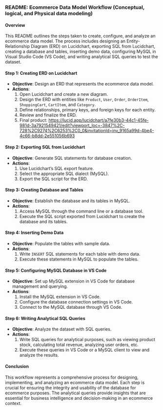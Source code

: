 ### README: Ecommerce Data Model Workflow (Conceptual, logical, and Physical data modeling)

#### Overview
This README outlines the steps taken to create, configure, and analyze an ecommerce data model. The process includes designing an Entity-Relationship Diagram (ERD) on Lucidchart, exporting SQL from Lucidchart, creating a database and tables, inserting demo data, configuring MySQL in Visual Studio Code (VS Code), and writing analytical SQL queries to test the dataset.

#### Step 1: Creating ERD on Lucidchart 
- **Objective**: Design an ERD that represents the ecommerce data model.
- **Actions**:
  1. Open Lucidchart and create a new diagram.
  2. Design the ERD with entities like `Product`, `User`, `Order`, `OrderItem`, `ShoppingCart`, `CartItem`, and `Category`.
  3. Define relationships, primary keys, and foreign keys for each entity.
  4. Review and finalize the ERD.
  5. Final product: https://lucid.app/lucidchart/a7fe30b3-44c1-45fe-981d-3a7921549421/edit?viewport_loc=-3847%2C-728%2C9274%2C6253%2C0_0&invitationId=inv_9165a99d-4be4-4c66-b8dd-2e551056b693

#### Step 2: Exporting SQL from Lucidchart
- **Objective**: Generate SQL statements for database creation.
- **Actions**:
  1. Use Lucidchart’s SQL export feature.
  2. Select the appropriate SQL dialect (MySQL).
  3. Export the SQL script for the ERD.

#### Step 3: Creating Database and Tables
- **Objective**: Establish the database and its tables in MySQL.
- **Actions**:
  1. Access MySQL through the command line or a database tool.
  2. Execute the SQL script exported from Lucidchart to create the database and its tables.

#### Step 4: Inserting Demo Data
- **Objective**: Populate the tables with sample data.
- **Actions**:
  1. Write `INSERT` SQL statements for each table with demo data.
  2. Execute these statements in MySQL to populate the tables.

#### Step 5: Configuring MySQL Database in VS Code
- **Objective**: Set up MySQL extension in VS Code for database management and querying.
- **Actions**:
  1. Install the MySQL extension in VS Code.
  2. Configure the database connection settings in VS Code.
  3. Connect to the MySQL database through VS Code.

#### Step 6: Writing Analytical SQL Queries
- **Objective**: Analyze the dataset with SQL queries.
- **Actions**:
  1. Write SQL queries for analytical purposes, such as viewing product stock, calculating total revenue, analyzing user orders, etc.
  2. Execute these queries in VS Code or a MySQL client to view and analyze the results.

#### Conclusion
This workflow represents a comprehensive process for designing, implementing, and analyzing an ecommerce data model. Each step is crucial for ensuring the integrity and usability of the database for ecommerce purposes. The analytical queries provide insights that are essential for business intelligence and decision-making in an ecommerce context.
